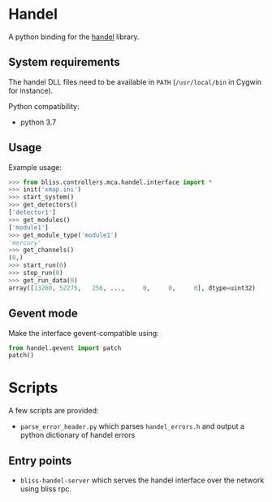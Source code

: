 # Handel

A python binding for the [handel](http://support.xia.com/default.asp?W381) library.


## System requirements

The handel DLL files need to be available in `PATH` (`/usr/local/bin` in Cygwin for instance).

Python compatibility:

* python 3.7

## Usage

Example usage:

```python
>>> from bliss.controllers.mca.handel.interface import *
>>> init('xmap.ini')
>>> start_system()
>>> get_detectors()
['detector1']
>>> get_modules()
['module1']
>>> get_module_type('module1')
'mercury'
>>> get_channels()
(0,)
>>> start_run(0)
>>> stop_run(0)
>>> get_run_data(0)
array([13260, 52275,   256, ...,     0,     0,     0], dtype=uint32)
```

## Gevent mode

Make the interface gevent-compatible using:

```python
from handel.gevent import patch
patch()
```



# Scripts

A few scripts are provided:

* `parse_error_header.py` which parses `handel_errors.h` and output a python dictionary of handel errors

## Entry points
* `bliss-handel-server` which serves the handel interface over the network using bliss rpc.
